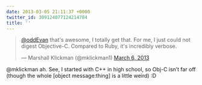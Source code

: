 ```yaml
---
date: 2013-03-05 21:11:37 +0000
twitter_id: 309124077124214784
title: ''
---
```


<blockquote class="twitter-tweet"><p lang="en" dir="ltr"><a href="https://twitter.com/oddEvan?ref_src=twsrc%5Etfw">@oddEvan</a> that&#39;s awesome, I totally get that. For me, I just could not digest Objective-C. Compared to Ruby, it&#39;s incredibly verbose.</p>&mdash; Marshall Klickman (@mklickman1) <a href="https://twitter.com/mklickman1/status/309123703659175936?ref_src=twsrc%5Etfw">March 6, 2013</a></blockquote>
<script async src="https://platform.twitter.com/widgets.js" charset="utf-8"></script>

@mklickman ah. See, I started with C++ in high school, so Obj-C isn’t far off (though the whole [object message:thing] is a little weird) :D

